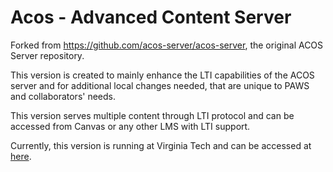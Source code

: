 # ﻿Acos - Advanced Content Server

Forked from https://github.com/acos-server/acos-server, the original ACOS Server repository. 

This version is created to mainly enhance the LTI capabilities of the ACOS server and for additional local changes needed, that are unique to PAWS and collaborators' needs. 

This version serves multiple content through LTI protocol and can be accessed from Canvas or any other LMS with LTI support. 

Currently, this version is running at Virginia Tech and can be accessed at [here](https://acos.cs.vt.edu/).
